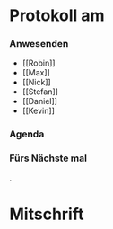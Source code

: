 # Protokoll am 
### Anwesenden
- [[Robin]]
- [[Max]]
- [[Nick]]
- [[Stefan]]
- [[Daniel]]
- [[Kevin]]

### Agenda

### Fürs Nächste mal
.
# Mitschrift
